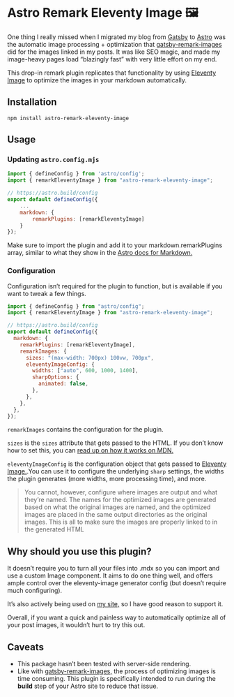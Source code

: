 # Astro Remark Eleventy Image 🖼

One thing I really missed when I migrated my blog from [Gatsby](https://www.gatsbyjs.com/) to [Astro](https://astro.build/) was the automatic image processing + optimization that [gatsby-remark-images](https://www.gatsbyjs.com/plugins/gatsby-remark-images/) did for the images linked in my posts. It was like SEO magic, and made my image-heavy pages load “blazingly fast” with very little effort on my end.

This drop-in remark plugin replicates that functionality by using [Eleventy Image](https://www.11ty.dev/docs/plugins/image/) to optimize the images in your markdown automatically.

## Installation

```shell
npm install astro-remark-eleventy-image
```

## Usage

### Updating `astro.config.mjs`

```js
import { defineConfig } from 'astro/config';
import { remarkEleventyImage } from "astro-remark-eleventy-image";

// https://astro.build/config
export default defineConfig({
    ...
    markdown: {
        remarkPlugins: [remarkEleventyImage]
    }
});
```

Make sure to import the plugin and add it to your markdown.remarkPlugins array, similar to what they show in the [Astro docs for Markdown.](https://docs.astro.build/en/guides/markdown-content/#markdown-plugins)

### Configuration

Configuration isn’t required for the plugin to function, but is available if you want to tweak a few things.

```js
import { defineConfig } from "astro/config";
import { remarkEleventyImage } from "astro-remark-eleventy-image";

// https://astro.build/config
export default defineConfig({
  markdown: {
    remarkPlugins: [remarkEleventyImage],
    remarkImages: {
      sizes: "(max-width: 700px) 100vw, 700px",
      eleventyImageConfig: {
        widths: ["auto", 600, 1000, 1400],
        sharpOptions: {
          animated: false,
        },
      },
    },
  },
});
```

`remarkImages` contains the configuration for the plugin.

`sizes` is the `sizes` attribute that gets passed to the HTML. If you don’t know how to set this, you can [read up on how it works on MDN.](https://developer.mozilla.org/en-US/docs/Web/API/HTMLImageElement/sizes)

`eleventyImageConfig` is the configuration object that gets passed to [Eleventy Image.](https://www.11ty.dev/docs/plugins/image/).You can use it to configure the underlying `sharp` settings, the widths the plugin generates (more widths, more processing time), and more.

> You cannot, however, configure where images are output and what they’re named. The names for the optimized images are generated based on what the original images are named, and the optimized images are placed in the same output directories as the original images.
> This is all to make sure the images are properly linked to in the generated HTML

## Why should you use this plugin?

It doesn’t require you to turn all your files into .mdx so you can import and use a custom Image component. It aims to do one thing well, and offers ample control over the eleventy-image generator config (but doesn’t require much configuring).

It’s also actively being used on [my site,](https://cjohanaja.com/) so I have good reason to support it.

Overall, if you want a quick and painless way to automatically optimize all of your post images, it wouldn’t hurt to try this out.

## Caveats

- This package hasn’t been tested with server-side rendering.
- Like with [gatsby-remark-images,](https://www.gatsbyjs.com/plugins/gatsby-remark-images/) the process of optimizing images is time consuming. This plugin is specifically intended to run during the **build** step of your Astro site to reduce that issue.
